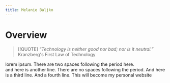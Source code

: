 ```yaml
---
title: Melanie Baljko
---
```


# Overview

> [!QUOTE]
> *“Technology is neither good nor bad; nor is it neutral.”*
> Kranzberg's First Law of Technology

lorem ipsum. There are two spaces following the period here.    
and here is another line. There are no spaces following the period.
And here is a third line.
And a fourth line.
This will become my personal website
